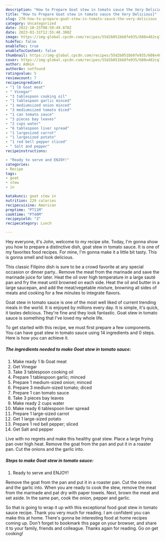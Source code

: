 ```yaml
---
description: "How to Prepare Goat stew in tomato sauce the Very Delicious}"
title: "How to Prepare Goat stew in tomato sauce the Very Delicious}"
slug: 270-how-to-prepare-goat-stew-in-tomato-sauce-the-very-delicious
category: Uncategorized
date: 2022-10-25T08:59:49.878Z
date: 2023-03-31T12:55:48.300Z
image: https://img-global.cpcdn.com/recipes/55d2b051bb8fe935/680x482cq70/goat-stew-in-tomato-sauce-recipe-main-photo.jpg
hideToc: false
enableToc: true
enableTocContent: false
thumbnail: https://img-global.cpcdn.com/recipes/55d2b051bb8fe935/680x482cq70/goat-stew-in-tomato-sauce-recipe-main-photo.jpg
cover: https://img-global.cpcdn.com/recipes/55d2b051bb8fe935/680x482cq70/goat-stew-in-tomato-sauce-recipe-main-photo.jpg
author: Admin
authorAv: notfound
ratingvalue: 5
reviewcount: 7
recipeingredient:
- "1 lb Goat meat"
- " Vinegar"
- "3 tablespoon cooking oil"
- "1 tablespoon garlic minced"
- "1 mediumsized onion minced"
- "3 mediumsized tomato diced"
- "1 can tomato sauce"
- "3 pieces bay leaves"
- "2 cups water"
- "6 tablespoon liver spread"
- "1 largesized carrot"
- "1 largesized potato"
- "1 red bell pepper sliced"
- " Salt and pepper"
recipeinstructions:

- "Ready to serve and ENJOY!"
categories:
- Recipe
tags:
- goat
- stew
- in

katakunci: goat stew in 
nutrition: 229 calories
recipecuisine: American
preptime: "PT11M"
cooktime: "PT40M"
recipeyield: "3"
recipecategory: Lunch

---
```



Hey everyone, it's John, welcome to my recipe site. Today, I'm gonna show you how to prepare a distinctive dish, goat stew in tomato sauce. It is one of my favorites food recipes. For mine, I'm gonna make it a little bit tasty. This is gonna smell and look delicious.

This classic Filipino dish is sure to be a crowd favorite at any special occasion or dinner party.. Remove the meat from the marinade and save the marinade juice for later. Heat the oil over high temperature in a large sauté pan and fry the meat until browned on each side. Heat the oil and butter in a large saucepan, and add the meat/vegetable mixture, browning all sides of meats and cooking for a few minutes to integrate flavors.

Goat stew in tomato sauce is one of the most well liked of current trending meals in the world. It is enjoyed by millions every day. It is simple, it's quick, it tastes delicious. They're fine and they look fantastic. Goat stew in tomato sauce is something that I've loved my whole life.


To get started with this recipe, we must first prepare a few components. You can have goat stew in tomato sauce using 14 ingredients and 0 steps. Here is how you can achieve it.

<!--inarticleads1-->

##### The ingredients needed to make Goat stew in tomato sauce:

1. Make ready 1 lb Goat meat
1. Get  Vinegar
1. Take 3 tablespoon cooking oil
1. Prepare 1 tablespoon garlic; minced
1. Prepare 1 medium-sized onion; minced
1. Prepare 3 medium-sized tomato; diced
1. Prepare 1 can tomato sauce
1. Take 3 pieces bay leaves
1. Make ready 2 cups water
1. Make ready 6 tablespoon liver spread
1. Prepare 1 large-sized carrot
1. Get 1 large-sized potato
1. Prepare 1 red bell pepper; sliced
1. Get  Salt and pepper


Live with no regrets and make this healthy goat stew. Place a large frying pan over high heat. Remove the goat from the pan and put it in a roaster pan. Cut the onions and the garlic into. 

<!--inarticleads2-->

##### Steps to make Goat stew in tomato sauce:


1. Ready to serve and ENJOY!

Remove the goat from the pan and put it in a roaster pan. Cut the onions and the garlic into. When you are ready to cook the stew, remove the meat from the marinade and pat dry with paper towels. Next, brown the meat and set aside. In the same pan, cook the onion, pepper and garlic. 

So that is going to wrap it up with this exceptional food goat stew in tomato sauce recipe. Thank you very much for reading. I am confident you can make this at home. There's gonna be interesting food at home recipes coming up. Don't forget to bookmark this page on your browser, and share it to your family, friends and colleague. Thanks again for reading. Go on get cooking!
